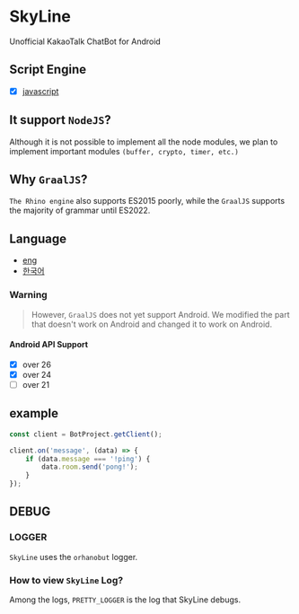 # SkyLine

Unofficial KakaoTalk ChatBot for Android

## Script Engine

- [x] [javascript](https://github.com/oracle/graaljs)

## It support `NodeJS`?

Although it is not possible to implement all the node modules, we plan to implement important modules `(buffer, crypto, timer, etc.)`

## Why `GraalJS`?

`The Rhino engine` also supports ES2015 poorly, while the `GraalJS` supports the majority of grammar until ES2022.

## Language

- [eng](/readme-en.md)
- [한국어](/readme.md)

### Warning

> However, `GraalJS` does not yet support Android.
> We modified the part that doesn't work on Android and changed it to work on Android.

#### Android API Support

- [x] over 26
- [x] over 24
- [ ] over 21
## example

```javascript
const client = BotProject.getClient();

client.on('message', (data) => {
    if (data.message === '!ping') {
        data.room.send('pong!');
    }
});
```

## DEBUG
### LOGGER

`SkyLine` uses the `orhanobut` logger.
### How to view `SkyLine` Log?
Among the logs, `PRETTY_LOGGER` is the log that SkyLine debugs.